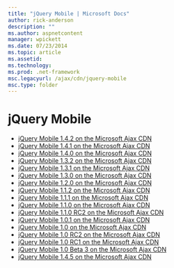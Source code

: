 ```yaml
---
title: "jQuery Mobile | Microsoft Docs"
author: rick-anderson
description: ""
ms.author: aspnetcontent
manager: wpickett
ms.date: 07/23/2014
ms.topic: article
ms.assetid: 
ms.technology: 
ms.prod: .net-framework
msc.legacyurl: /ajax/cdn/jquery-mobile
msc.type: folder
---
```

jQuery Mobile
====================
- [jQuery Mobile 1.4.2 on the Microsoft Ajax CDN](cdnjquerymobile142.md)
- [jQuery Mobile 1.4.1 on the Microsoft Ajax CDN](cdnjquerymobile141.md)
- [jQuery Mobile 1.4.0 on the Microsoft Ajax CDN](cdnjquerymobile140.md)
- [jQuery Mobile 1.3.2 on the Microsoft Ajax CDN](cdnjquerymobile132.md)
- [jQuery Mobile 1.3.1 on the Microsoft Ajax CDN](cdnjquerymobile131.md)
- [jQuery Mobile 1.3.0 on the Microsoft Ajax CDN](cdnjquerymobile130.md)
- [jQuery Mobile 1.2.0 on the Microsoft Ajax CDN](cdnjquerymobile120.md)
- [jQuery Mobile 1.1.2 on the Microsoft Ajax CDN](cdnjquerymobile112.md)
- [jQuery Mobile 1.1.1 on the Microsoft Ajax CDN](cdnjquerymobile111.md)
- [jQuery Mobile 1.1.0 on the Microsoft Ajax CDN](cdnjquerymobile110.md)
- [jQuery Mobile 1.1.0 RC2 on the Microsoft Ajax CDN](cdnjquerymobile110rc2.md)
- [jQuery Mobile 1.0.1 on the Microsoft Ajax CDN](cdnjquerymobile101.md)
- [jQuery Mobile 1.0 on the Microsoft Ajax CDN](cdnjquerymobile10.md)
- [jQuery Mobile 1.0 RC2 on the Microsoft Ajax CDN](cdnjquerymobile10rc2.md)
- [jQuery Mobile 1.0 RC1 on the Microsoft Ajax CDN](cdnjquerymobile10rc1.md)
- [jQuery Mobile 1.0 Beta 3 on the Microsoft Ajax CDN](cdnjquerymobile10b3.md)
- [jQuery Mobile 1.4.5 on the Microsoft Ajax CDN](cdnjquerymobile145.md)